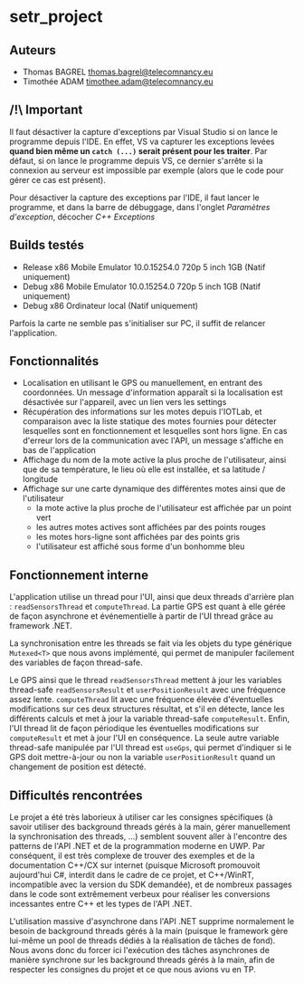 # setr_project

## Auteurs

+ Thomas BAGREL <thomas.bagrel@telecomnancy.eu>
+ Timothée ADAM <timothee.adam@telecomnancy.eu>

## /!\ Important

Il faut désactiver la capture d'exceptions par Visual Studio si on lance le programme depuis l'IDE. En effet, VS va capturer les exceptions levées **quand bien même un `catch (...)` serait présent pour les traiter**. Par défaut, si on lance le programme depuis VS, ce dernier s'arrête si la connexion au serveur est impossible par exemple (alors que le code pour gérer ce cas est présent).

Pour désactiver la capture des exceptions par l'IDE, il faut lancer le programme, et dans la barre de débuggage, dans l'onglet *Paramètres d'exception*, décocher *C++ Exceptions*

## Builds testés

+ Release x86 Mobile Emulator 10.0.15254.0 720p 5 inch 1GB (Natif uniquement)
+ Debug x86 Mobile Emulator 10.0.15254.0 720p 5 inch 1GB (Natif uniquement)
+ Debug x86 Ordinateur local (Natif uniquement)

Parfois la carte ne semble pas s'initialiser sur PC, il suffit de relancer l'application.

## Fonctionnalités

+ Localisation en utilisant le GPS ou manuellement, en entrant des coordonnées. Un message d'information apparaît si la localisation est désactivée sur l'appareil, avec un lien vers les settings
+ Récupération des informations sur les motes depuis l'IOTLab, et comparaison avec la liste statique des motes fournies pour détecter lesquelles sont en fonctionnement et lesquelles sont hors ligne. En cas d'erreur lors de la communication avec l'API, un message s'affiche en bas de l'application
+ Affichage du nom de la mote active la plus proche de l'utilisateur, ainsi que de sa température, le lieu où elle est installée, et sa latitude / longitude
+ Affichage sur une carte dynamique des différentes motes ainsi que de l'utilisateur
    + la mote active la plus proche de l'utilisateur est affichée par un point vert
    + les autres motes actives sont affichées par des points rouges
    + les motes hors-ligne sont affichées par des points gris
    + l'utilisateur est affiché sous forme d'un bonhomme bleu

## Fonctionnement interne

L'application utilise un thread pour l'UI, ainsi que deux threads d'arrière plan : `readSensorsThread` et `computeThread`. La partie GPS est quant à elle gérée de façon asynchrone et événementielle à partir de l'UI thread grâce au framework .NET.

La synchronisation entre les threads se fait via les objets du type générique `Mutexed<T>` que nous avons implémenté, qui permet de manipuler facilement des variables de façon thread-safe.

Le GPS ainsi que le thread `readSensorsThread` mettent à jour les variables thread-safe `readSensorsResult` et `userPositionResult` avec une fréquence assez lente. `computeThread` lit avec une fréquence élevée d'éventuelles modifications sur ces deux structures résultat, et s'il en détecte, lance les différents calculs et met à jour la variable thread-safe `computeResult`. Enfin, l'UI thread lit de façon périodique les éventuelles modifications sur `computeResult` et met à jour l'UI en conséquence. La seule autre variable thread-safe manipulée par l'UI thread est `useGps`, qui permet d'indiquer si le GPS doit mettre-à-jour ou non la variable `userPositionResult` quand un changement de position est détecté.

## Difficultés rencontrées

Le projet a été très laborieux à utiliser car les consignes spécifiques (à savoir utiliser des background threads gérés à la main, gérer manuellement la synchronisation des threads, ...) semblent souvent aller à l'encontre des patterns de l'API .NET et de la programmation moderne en UWP. Par conséquent, il est très complexe de trouver des exemples et de la documentation C++/CX sur internet (puisque Microsoft promouvoit aujourd'hui C#, interdit dans le cadre de ce projet, et C++/WinRT, incompatible avec la version du SDK demandée), et de nombreux passages dans le code sont extrêmement verbeux pour réaliser les conversions incessantes entre C++ et les types de l'API .NET.

L'utilisation massive d'asynchrone dans l'API .NET supprime normalement le besoin de background threads gérés à la main (puisque le framework gère lui-même un pool de threads dédiés à la réalisation de tâches de fond). Nous avons donc du forcer ici l'exécution des tâches asynchrones de manière synchrone sur les background threads gérés à la main, afin de respecter les consignes du projet et ce que nous avions vu en TP.

